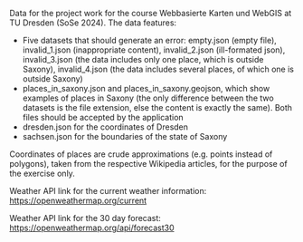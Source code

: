 Data for the project work for the course Webbasierte Karten und WebGIS at TU Dresden (SoSe 2024). The data features: 
* Five datasets that should generate an error: empty.json (empty file), invalid_1.json (inappropriate content), invalid_2.json (ill-formated json), invalid_3.json (the data includes only one place, which is outside Saxony), invalid_4.json (the data includes several places, of which one is outside Saxony)
* places_in_saxony.json and places_in_saxony.geojson, which show examples of places in Saxony (the only difference between the two datasets is the file extension, else the content is exactly the same). Both files should be accepted by the application
* dresden.json for the coordinates of Dresden
* sachsen.json for the boundaries of the state of Saxony
  
Coordinates of places are crude approximations (e.g. points instead of polygons), taken from the respective Wikipedia articles, for the purpose of the exercise only.

Weather API link for the current weather information: https://openweathermap.org/current

Weather API link for the 30 day forecast: https://openweathermap.org/api/forecast30
